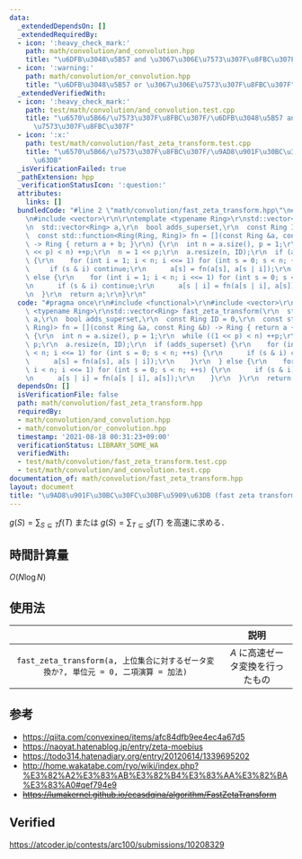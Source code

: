 ```yaml
---
data:
  _extendedDependsOn: []
  _extendedRequiredBy:
  - icon: ':heavy_check_mark:'
    path: math/convolution/and_convolution.hpp
    title: "\u6DFB\u3048\u5B57 and \u3067\u306E\u7573\u307F\u8FBC\u307F"
  - icon: ':warning:'
    path: math/convolution/or_convolution.hpp
    title: "\u6DFB\u3048\u5B57 or \u3067\u306E\u7573\u307F\u8FBC\u307F"
  _extendedVerifiedWith:
  - icon: ':heavy_check_mark:'
    path: test/math/convolution/and_convolution.test.cpp
    title: "\u6570\u5B66/\u7573\u307F\u8FBC\u307F/\u6DFB\u3048\u5B57 and \u3067\u306E\
      \u7573\u307F\u8FBC\u307F"
  - icon: ':x:'
    path: test/math/convolution/fast_zeta_transform.test.cpp
    title: "\u6570\u5B66/\u7573\u307F\u8FBC\u307F/\u9AD8\u901F\u30BC\u30FC\u30BF\u5909\
      \u63DB"
  _isVerificationFailed: true
  _pathExtension: hpp
  _verificationStatusIcon: ':question:'
  attributes:
    links: []
  bundledCode: "#line 2 \"math/convolution/fast_zeta_transform.hpp\"\n#include <functional>\r\
    \n#include <vector>\r\n\r\ntemplate <typename Ring>\r\nstd::vector<Ring> fast_zeta_transform(\r\
    \n  std::vector<Ring> a,\r\n  bool adds_superset,\r\n  const Ring ID = 0,\r\n\
    \  const std::function<Ring(Ring, Ring)> fn = [](const Ring &a, const Ring &b)\
    \ -> Ring { return a + b; }\r\n) {\r\n  int n = a.size(), p = 1;\r\n  while ((1\
    \ << p) < n) ++p;\r\n  n = 1 << p;\r\n  a.resize(n, ID);\r\n  if (adds_superset)\
    \ {\r\n    for (int i = 1; i < n; i <<= 1) for (int s = 0; s < n; ++s) {\r\n \
    \     if (s & i) continue;\r\n      a[s] = fn(a[s], a[s | i]);\r\n    }\r\n  }\
    \ else {\r\n    for (int i = 1; i < n; i <<= 1) for (int s = 0; s < n; ++s) {\r\
    \n      if (s & i) continue;\r\n      a[s | i] = fn(a[s | i], a[s]);\r\n    }\r\
    \n  }\r\n  return a;\r\n}\r\n"
  code: "#pragma once\r\n#include <functional>\r\n#include <vector>\r\n\r\ntemplate\
    \ <typename Ring>\r\nstd::vector<Ring> fast_zeta_transform(\r\n  std::vector<Ring>\
    \ a,\r\n  bool adds_superset,\r\n  const Ring ID = 0,\r\n  const std::function<Ring(Ring,\
    \ Ring)> fn = [](const Ring &a, const Ring &b) -> Ring { return a + b; }\r\n)\
    \ {\r\n  int n = a.size(), p = 1;\r\n  while ((1 << p) < n) ++p;\r\n  n = 1 <<\
    \ p;\r\n  a.resize(n, ID);\r\n  if (adds_superset) {\r\n    for (int i = 1; i\
    \ < n; i <<= 1) for (int s = 0; s < n; ++s) {\r\n      if (s & i) continue;\r\n\
    \      a[s] = fn(a[s], a[s | i]);\r\n    }\r\n  } else {\r\n    for (int i = 1;\
    \ i < n; i <<= 1) for (int s = 0; s < n; ++s) {\r\n      if (s & i) continue;\r\
    \n      a[s | i] = fn(a[s | i], a[s]);\r\n    }\r\n  }\r\n  return a;\r\n}\r\n"
  dependsOn: []
  isVerificationFile: false
  path: math/convolution/fast_zeta_transform.hpp
  requiredBy:
  - math/convolution/and_convolution.hpp
  - math/convolution/or_convolution.hpp
  timestamp: '2021-08-18 00:31:23+09:00'
  verificationStatus: LIBRARY_SOME_WA
  verifiedWith:
  - test/math/convolution/fast_zeta_transform.test.cpp
  - test/math/convolution/and_convolution.test.cpp
documentation_of: math/convolution/fast_zeta_transform.hpp
layout: document
title: "\u9AD8\u901F\u30BC\u30FC\u30BF\u5909\u63DB (fast zeta transform)"
---
```


$g(S) = \sum_{S \subseteq T} f(T)$ または $g(S) = \sum_{T \subseteq S} f(T)$ を高速に求める．


## 時間計算量

$O(N\log{N})$


## 使用法

||説明|
|:--:|:--:|
|`fast_zeta_transform(a, 上位集合に対するゼータ変換か?, 単位元 = 0, 二項演算 = 加法)`|$A$ に高速ゼータ変換を行ったもの|


## 参考

- https://qiita.com/convexineq/items/afc84dfb9ee4ec4a67d5
- https://naoyat.hatenablog.jp/entry/zeta-moebius
- https://todo314.hatenadiary.org/entry/20120614/1339695202
- http://home.wakatabe.com/ryo/wiki/index.php?%E3%82%A2%E3%83%AB%E3%82%B4%E3%83%AA%E3%82%BA%E3%83%A0#qef794e9
- ~~https://lumakernel.github.io/ecasdqina/algorithm/FastZetaTransform~~


## Verified

https://atcoder.jp/contests/arc100/submissions/10208329
